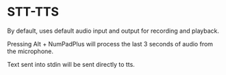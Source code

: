 # STT-TTS
By default, uses default audio input and output for recording and playback.  

Pressing Alt + NumPadPlus will process the last 3 seconds of audio from the
microphone.  

Text sent into stdin will be sent directly to tts.
